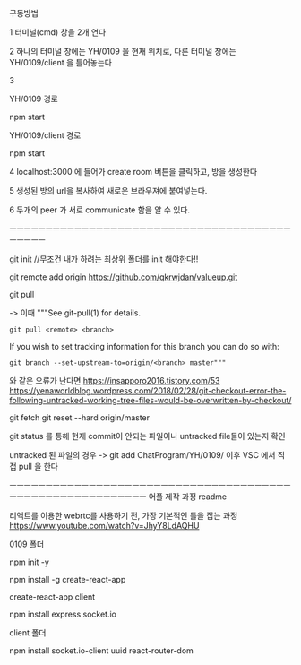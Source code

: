 구동방법

1 터미널(cmd) 창을 2개 연다

2 하나의 터미널 창에는 YH/0109 을 현재 위치로, 다른 터미널 창에는 YH/0109/client 을 틀어놓는다

3   

YH/0109 경로

npm start

YH/0109/client 경로 

npm start 

4 localhost:3000 에 들어가 create room 버튼을 클릭하고, 방을 생성한다

5 생성된 방의 url을 복사하여 새로운 브라우져에 붙여넣는다.

6 두개의 peer 가 서로 communicate 함을 알 수 있다.

ㅡㅡㅡㅡㅡㅡㅡㅡㅡㅡㅡㅡㅡㅡㅡㅡㅡㅡㅡㅡㅡㅡㅡㅡㅡㅡㅡㅡㅡㅡㅡㅡㅡㅡㅡㅡㅡㅡㅡㅡㅡㅡㅡㅡ

git init        //무조건 내가 하려는 최상위 폴더를 init 해야한다!!

git remote add origin https://github.com/qkrwjdan/valueup.git

git pull

-> 이때 
"""See git-pull(1) for details.

    git pull <remote> <branch>

If you wish to set tracking information for this branch you can do so with:

    git branch --set-upstream-to=origin/<branch> master"""
와 같은 오류가 난다면 
https://insapporo2016.tistory.com/53 
https://yenaworldblog.wordpress.com/2018/02/28/git-checkout-error-the-following-untracked-working-tree-files-would-be-overwritten-by-checkout/

git fetch
git reset --hard origin/master

git status
를 통해 현재 commit이 안되는 파일이나 untracked file들이 있는지 확인

untracked 된 파일의 경우    ->      git add ChatProgram/YH/0109/
이후 VSC 에서 직접 pull 을 한다

ㅡㅡㅡㅡㅡㅡㅡㅡㅡㅡㅡㅡㅡㅡㅡㅡㅡㅡㅡㅡㅡㅡㅡㅡㅡㅡㅡㅡㅡㅡㅡㅡㅡㅡㅡㅡㅡㅡㅡㅡㅡㅡㅡㅡㅡㅡㅡㅡㅡㅡㅡㅡㅡㅡㅡㅡㅡㅡ
어플 제작 과정 readme


리액트를 이용한 webrtc를 사용하기 전, 가장 기본적인 틀을 잡는 과정
https://www.youtube.com/watch?v=JhyY8LdAQHU

0109 폴더

npm init -y

npm install -g create-react-app 

create-react-app client

npm install express socket.io



client 폴더

npm install socket.io-client uuid react-router-dom 